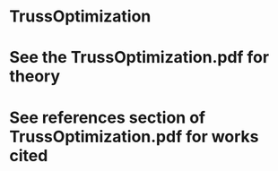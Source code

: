 # TrussOptimization
# See the TrussOptimization.pdf for theory
# See references section of TrussOptimization.pdf for works cited
